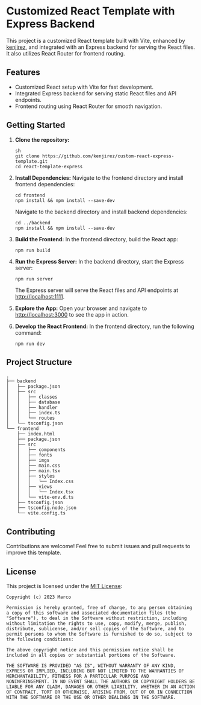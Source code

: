 # Customized React Template with Express Backend

This project is a customized React template built with Vite, enhanced by [kenjirez](https://github.com/kenjirez), and integrated with an Express backend for serving the React files. It also utilizes React Router for frontend routing.

## Features

- Customized React setup with Vite for fast development.
- Integrated Express backend for serving static React files and API endpoints.
- Frontend routing using React Router for smooth navigation.

## Getting Started

1. **Clone the repository:**

   ```
   sh
   git clone https://github.com/kenjirez/custom-react-express-template.git
   cd react-template-express
   ```
2. **Install Dependencies:**
	Navigate to the frontend directory and install frontend dependencies:
	```
	cd frontend 
	npm install && npm install --save-dev
	```
	Navigate to the backend directory and install backend dependencies:
	```
	cd ../backend 
	npm install && npm install --save-dev
	```
3. **Build the Frontend:**
	In the frontend directory, build the React app:
	```
	npm run build
	```
4. **Run the Express Server:**
	In the backend directory, start the Express server:
	```
	npm run server
	```
	The Express server will serve the React files and API endpoints at [http://localhost:1111](http://localhost:3000/).
5. **Explore the App:**
	Open your browser and navigate to [http://localhost:3000](http://localhost:1111/) to see the app in action.
6. **Develop the React Frontend:**
	In the frontend directory, run the following command:
	```
	npm run dev
	```
## Project Structure
```
.
├── backend
│   ├── package.json
│   ├── src
│   │   ├── classes
│   │   ├── database
│   │   ├── handler
│   │   ├── index.ts
│   │   └── routes
│   └── tsconfig.json
└── frontend
    ├── index.html
    ├── package.json
    ├── src
    │   ├── components
    │   ├── fonts
    │   ├── imgs
    │   ├── main.css
    │   ├── main.tsx
    │   ├── styles
    │   │   └── Index.css
    │   ├── views
    │   │   └── Index.tsx
    │   └── vite-env.d.ts
    ├── tsconfig.json
    ├── tsconfig.node.json
    └── vite.config.ts
```
## Contributing
Contributions are welcome! Feel free to submit issues and pull requests to improve this template.

## License
This project is licensed under the [MIT License](https://opensource.org/license/mit/):
```
Copyright (c) 2023 Marco

Permission is hereby granted, free of charge, to any person obtaining
a copy of this software and associated documentation files (the
"Software"), to deal in the Software without restriction, including
without limitation the rights to use, copy, modify, merge, publish,
distribute, sublicense, and/or sell copies of the Software, and to
permit persons to whom the Software is furnished to do so, subject to
the following conditions:

The above copyright notice and this permission notice shall be
included in all copies or substantial portions of the Software.

THE SOFTWARE IS PROVIDED "AS IS", WITHOUT WARRANTY OF ANY KIND,
EXPRESS OR IMPLIED, INCLUDING BUT NOT LIMITED TO THE WARRANTIES OF
MERCHANTABILITY, FITNESS FOR A PARTICULAR PURPOSE AND
NONINFRINGEMENT. IN NO EVENT SHALL THE AUTHORS OR COPYRIGHT HOLDERS BE
LIABLE FOR ANY CLAIM, DAMAGES OR OTHER LIABILITY, WHETHER IN AN ACTION
OF CONTRACT, TORT OR OTHERWISE, ARISING FROM, OUT OF OR IN CONNECTION
WITH THE SOFTWARE OR THE USE OR OTHER DEALINGS IN THE SOFTWARE.
```
